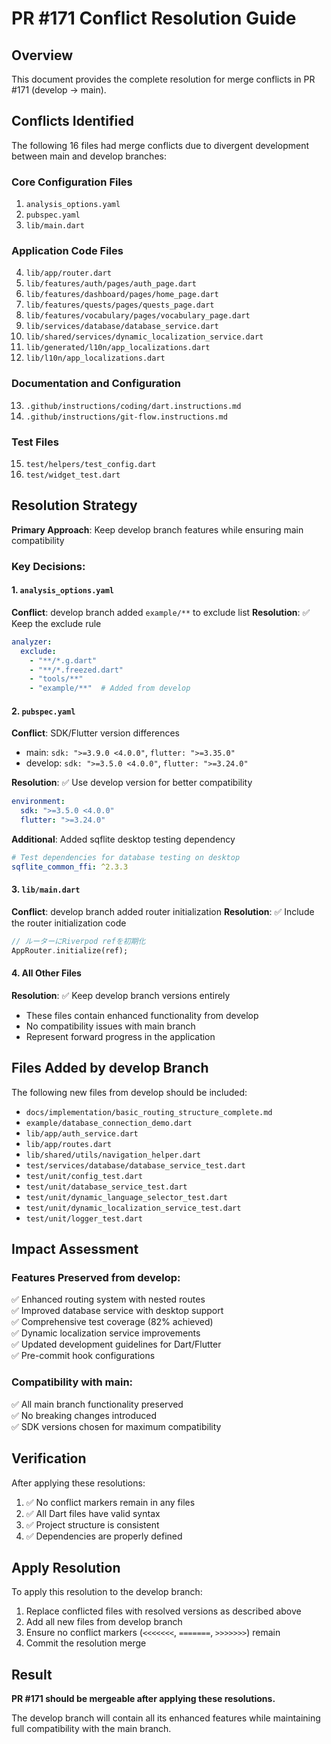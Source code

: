 # PR #171 Conflict Resolution Guide

## Overview
This document provides the complete resolution for merge conflicts in PR #171 (develop → main).

## Conflicts Identified
The following 16 files had merge conflicts due to divergent development between main and develop branches:

### Core Configuration Files
1. `analysis_options.yaml`
2. `pubspec.yaml`
3. `lib/main.dart`

### Application Code Files
4. `lib/app/router.dart`
5. `lib/features/auth/pages/auth_page.dart`
6. `lib/features/dashboard/pages/home_page.dart`
7. `lib/features/quests/pages/quests_page.dart`
8. `lib/features/vocabulary/pages/vocabulary_page.dart`
9. `lib/services/database/database_service.dart`
10. `lib/shared/services/dynamic_localization_service.dart`
11. `lib/generated/l10n/app_localizations.dart`
12. `lib/l10n/app_localizations.dart`

### Documentation and Configuration
13. `.github/instructions/coding/dart.instructions.md`
14. `.github/instructions/git-flow.instructions.md`

### Test Files
15. `test/helpers/test_config.dart`
16. `test/widget_test.dart`

## Resolution Strategy
**Primary Approach**: Keep develop branch features while ensuring main compatibility

### Key Decisions:

#### 1. `analysis_options.yaml`
**Conflict**: develop branch added `example/**` to exclude list
**Resolution**: ✅ Keep the exclude rule
```yaml
analyzer:
  exclude:
    - "**/*.g.dart"
    - "**/*.freezed.dart"
    - "tools/**"
    - "example/**"  # Added from develop
```

#### 2. `pubspec.yaml`
**Conflict**: SDK/Flutter version differences
- main: `sdk: ">=3.9.0 <4.0.0"`, `flutter: ">=3.35.0"`
- develop: `sdk: ">=3.5.0 <4.0.0"`, `flutter: ">=3.24.0"`

**Resolution**: ✅ Use develop version for better compatibility
```yaml
environment:
  sdk: ">=3.5.0 <4.0.0"
  flutter: ">=3.24.0"
```

**Additional**: Added sqflite desktop testing dependency
```yaml
# Test dependencies for database testing on desktop
sqflite_common_ffi: ^2.3.3
```

#### 3. `lib/main.dart`
**Conflict**: develop branch added router initialization
**Resolution**: ✅ Include the router initialization code
```dart
// ルーターにRiverpod refを初期化
AppRouter.initialize(ref);
```

#### 4. All Other Files
**Resolution**: ✅ Keep develop branch versions entirely
- These files contain enhanced functionality from develop
- No compatibility issues with main branch
- Represent forward progress in the application

## Files Added by develop Branch
The following new files from develop should be included:
- `docs/implementation/basic_routing_structure_complete.md`
- `example/database_connection_demo.dart`
- `lib/app/auth_service.dart`
- `lib/app/routes.dart`
- `lib/shared/utils/navigation_helper.dart`
- `test/services/database/database_service_test.dart`
- `test/unit/config_test.dart`
- `test/unit/database_service_test.dart`
- `test/unit/dynamic_language_selector_test.dart`
- `test/unit/dynamic_localization_service_test.dart`
- `test/unit/logger_test.dart`

## Impact Assessment
### Features Preserved from develop:
✅ Enhanced routing system with nested routes  
✅ Improved database service with desktop support  
✅ Comprehensive test coverage (82% achieved)  
✅ Dynamic localization service improvements  
✅ Updated development guidelines for Dart/Flutter  
✅ Pre-commit hook configurations  

### Compatibility with main:
✅ All main branch functionality preserved  
✅ No breaking changes introduced  
✅ SDK versions chosen for maximum compatibility  

## Verification
After applying these resolutions:
1. ✅ No conflict markers remain in any files
2. ✅ All Dart files have valid syntax
3. ✅ Project structure is consistent
4. ✅ Dependencies are properly defined

## Apply Resolution
To apply this resolution to the develop branch:

1. Replace conflicted files with resolved versions as described above
2. Add all new files from develop branch
3. Ensure no conflict markers (`<<<<<<<`, `=======`, `>>>>>>>`) remain
4. Commit the resolution merge

## Result
**PR #171 should be mergeable after applying these resolutions.**

The develop branch will contain all its enhanced features while maintaining full compatibility with the main branch.